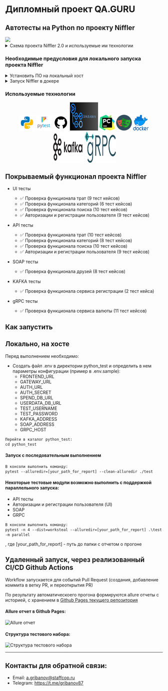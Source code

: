 # Дипломный проект QA.GURU

## Автотесты на Python по проекту Niffler
<img src="/niffler-ng-client/src/assets/images/niffler-with-a-coin.png" width="250">


<details>
<summary>Схема проекта Niffler 2.0 и используемые им технологии</summary>

<img src="niffler-diagram.png" width="600">

- [Spring Authorization Server](https://spring.io/projects/spring-authorization-server)
- [Spring OAuth 2.0 Resource Server](https://docs.spring.io/spring-security/reference/servlet/oauth2/resource-server/index.html)
- [Spring data JPA](https://spring.io/projects/spring-data-jpa)
- [Spring Web](https://docs.spring.io/spring-framework/docs/current/reference/html/web.html#spring-web)
- [Spring actuator](https://docs.spring.io/spring-boot/docs/current/reference/html/actuator.html)
- [Spring gRPC by https://github.com/yidongnan](https://yidongnan.github.io/grpc-spring-boot-starter/en/server/getting-started.html)
- [Spring web-services](https://docs.spring.io/spring-ws/docs/current/reference/html/)
- [Apache Kafka](https://developer.confluent.io/quickstart/kafka-docker/)
- [Docker](https://www.docker.com/resources/what-container/)
- [Docker-compose](https://docs.docker.com/compose/)
- [Postgres](https://www.postgresql.org/about/)
- [React](https://ru.reactjs.org/docs/getting-started.html)
- [GraphQL](https://graphql.org/)
- [Thymeleaf](https://www.thymeleaf.org/)
- [Jakarta Bean Validation](https://beanvalidation.org/)
- [Jakarta JAXB](https://eclipse-ee4j.github.io/jaxb-ri/)
- [JUnit 5 (Extensions, Resolvers, etc)](https://junit.org/junit5/docs/current/user-guide/)
- [Retrofit 2](https://square.github.io/retrofit/)
- [Allure](https://docs.qameta.io/allure/)
- [Selenide](https://selenide.org/)
- [Selenoid & Selenoid-UI](https://aerokube.com/selenoid/latest/)
- [Allure-docker-service](https://github.com/fescobar/allure-docker-service)
- [Java 21](https://adoptium.net/en-GB/temurin/releases/)
- [Gradle 8.6](https://docs.gradle.org/8.6/release-notes.html)
- [GHA](https://docs.github.com/en/actions)
</details>

### Необходимые предусловия для локального запуска проекта Niffler

<details>
  <summary>Установить ПО на локальный хост</summary>
    
#### Если у вас ОС Windows

Необходимо использовать [bash terminal](https://www.geeksforgeeks.org/working-on-git-bash/), а
не powershell.
Обязательно добавьте bash терминал в [качестве терминала в вашей IDE (IDEA, PyCharm)](https://stackoverflow.com/questions/20573213/embed-git-bash-in-pycharm-as-external-tool-and-work-with-it-in-pycharm-window-w)

#### 1. Установить docker

#### 2. Установить Java версии 21. Это необходимо, т.к. проект использует синтаксис Java 21

Версию установленной Java необходимо проверить командой `java -version`

#### 3. Установить пакетный менеджер для сборки front-end npm
Рекомендованная версия Node.js - 22.6.0

</details>

<details>
  <summary>Запуск Niffler в докере</summary>

#### 1. Создать бесплатную учетную запись на https://hub.docker.com/ (если отсутствует)

#### 2. Создать в настройках своей учетной записи access_token

[Инструкция](https://docs.docker.com/docker-hub/access-tokens/).

#### 3. Выполнить docker login с созданным access_token (в инструкции это описано)

#### 4. Прописать в etc/hosts элиас для Docker-имени

- frontend:  127.0.0.1 frontend.niffler.dc,
- auth:      127.0.0.1 auth.niffler.dc
- gateway:   127.0.0.1 gateway.niffler.dc

```posh
User-MacBook-Pro niffler % vi /etc/hosts
```

```posh
##
# Host Database
#
# localhost is used to configure the loopback interface
# when the system is booting.  Do not change this entry.
##
127.0.0.1       localhost
127.0.0.1       frontend.niffler.dc
127.0.0.1       auth.niffler.dc
127.0.0.1       gateway.niffler.dc
```



Текущая версия `docker-compose-dev.sh` **удалит все запущенные Docker контейнеры в системе**, поэтому если у вас есть
созданные
контейнеры для других проектов - отредактируйте строку ```posh docker rm $(docker ps -a -q)```, чтобы включить в grep
только те контейнеры, что непосредственно относятся к niffler.

Фронтенд Niffler при запуске в докере будет работать для вас по адресу http://frontend.niffler.dc,
OpenAPI (Swagger) сервиса niffler-gateway доступен по адресу: http://gateway.niffler.dc:8090/swagger-ui/index.html
GraphiQL интерфейс сервиса niffler-gateway доступен по адресу: http://gateway.niffler.dc:8090/graphiql
WSDL сервиса niffler-userdata доступен по адресу: http://localhost:8089/ws/userdata.wsdl

Если при выполнении скрипта `docker-compose-dev.sh` вы получили ошибку:

```
* What went wrong:
Execution failed for task ':niffler-auth:jibDockerBuild'.
> com.google.cloud.tools.jib.plugins.common.BuildStepsExecutionException: 
Build to Docker daemon failed, perhaps you should make sure your credentials for 'registry-1.docker.io...
```

То необходимо убедиться, что в `$USER/.docker/config.json` файле отсутствует запись `"credsStore": "desktop"`
При наличии такого ключа в json, его надо удалить.
Если файл пустой, то возможно не выполнен `docker login`. Если выполнялся, то надо создать файл руками по пути
`$USER/.docker/config.json`
с содержимым,

```
 {
        "auths": {
                "https://index.docker.io/v1/": {}
        },
        "currentContext": "desktop-linux"
}
```

Если вы не можете подключиться к БД в docker, указывая верные login и password, то возможно у вас поднята другая база на
том же порту 5432.
Это известная проблема, что Postgres в docker может стартануть при зянятом порту 5432, надо убедиться что у вас не
поднят никакой другой Postgres на этом порту.

</details>

###  Используемые технологии
<p align="center">
  <code><img src="images/python.png" width="50" height="50"  alt="A-d-am" title="Python"></code>
  <code><img src="images/pytest.png" width="50" height="50"  alt="A-d-am" title="PyTest"></code>
  <code><img src="images/github.png" width="50" height="50"  alt="A-d-am" title="Github"></code>
  <code><img src="images/github_action.png" width="90" height="90"  alt="A-d-am" title="Github Action"></code>
  <code><img src="images/pycharm.png" width="50" height="50"  alt="A-d-am" title="PyCharm"></code>
  <code><img src="images/playwright.png" width="50" height="50"  alt="A-d-am" title="Playwright"></code>
  <code><img src="images/docker.png" width="50" height="50"  alt="A-d-am" title="Docker"></code>
  <code><img src="images/kafka_logo.png" width="100" height="100"  alt="A-d-am" title="Docker"></code>
  <code><img src="images/grpc.png" width="100" height="100"  alt="A-d-am" title="gRPC"></code>
</p>

## Покрываемый функционал проекта Niffler
* UI тесты
    * ✅ Проверка функционала трат (9 тест кейсов)
    * ✅ Проверка функционала категорий (6 тест кейсов)
    * ✅ Проверка функционала поиска (10 тест кейсов)
    * ✅ Авторизации и регистрации пользователя (9 тест кейсов)


* API тесты
  * ✅ Проверка функционала трат (10 тест кейсов)
  * ✅ Проверка функционала категорий (8 тест кейсов)
  * ✅ Проверка функционала поиска (10 тест кейсов)
  * ✅ Авторизации и регистрации пользователя (9 тест кейсов)


* SOAP тесты
  * ✅ Проверка функционала друзей (8 тест кейсов)


* KAFKA тесты
  * ✅ Проверка функционала сервиса регистрации (2 тест кейса)


* gRPC тесты
  * ✅ Проверка функционала сервиса валюты (11 тест кейсов)

## Как запустить

## Локально, на хосте

Перед выполнением необходимо:
* Создать файл .env в директории python_test и определить в нем параметры конфигурации (пример в .env.sample):
    - FRONTEND_URL
    - GATEWAY_URL
    - AUTH_URL
    - AUTH_SECRET
    - SPEND_DB_URL
    - USERDATA_DB_URL
    - TEST_USERNAME
    - TEST_PASSWORD
    - KAFKA_ADDRESS
    - SOAP_ADDRESS
    - GRPC_HOST

```
Перейти в каталог python_test:
cd python_test
```


#### Запуск с последовательным выполнением
```
В консоли выполнить команду:
pytest --alluredir=[your_path_for_report] --clean-alluredir ./test
```

#### Некоторые тестовые модули возможно выполнить с поддержкой параллельного запуска:

- API тесты
- Авторизации и регистрации пользователя (UI)
- SOAP
- GRPC
```
В консоли выполнить команду:
pytest -n 4 --dist=worksteal --alluredir=[your_path_for_report] .\test -m parallel

```
  
, где [your_path_for_report] - путь до папки с отчетом о прогоне



## Удаленный запуск, через реализованный CI/CD Github Actions 
 Workflow запускается для событий Pull Request (создания, добавление коммита в ветку PR, и переоткрытия PR)

По результату автоматическоего прогона формируются allure отчеты с историей, с хранением в [Github Pages текущего репозитория](https://shade1471.github.io/niffler-py-st3/)

#### Allure отчет в Github Pages:
![Allure отчет](images/img.png)

#### Структура тестового набора:
![Структура тестового набора](images/img_2.png)

---

## Контакты для обратной связи:

- Email: a.gribanov@staffcop.ru
- Telegram: https://t.me/gribanov87